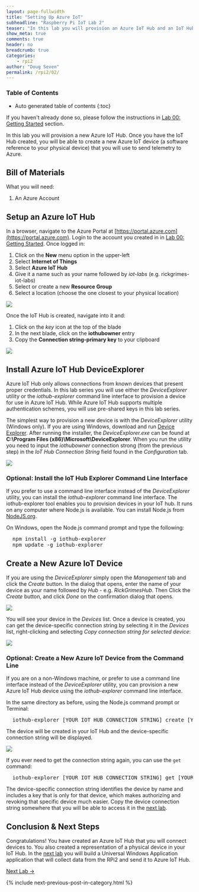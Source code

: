 ```yaml
---
layout: page-fullwidth
title: "Setting Up Azure IoT"
subheadline: "Raspberry Pi IoT Lab 2"
teaser: "In this lab you will provision an Azure IoT Hub and an IoT Hub device."
show_meta: true
comments: true
header: no
breadcrumb: true
categories:
    - rpi2
author: "Doug Seven"
permalink: /rpi2/02/
---
```

### Table of Contents
*  Auto generated table of contents
{:toc}

If you haven't already done so, please follow the instructions in [Lab 00: Getting Started](/rpi2/00/) section.

In this lab you will provision a new Azure IoT Hub. Once you have the IoT Hub created, you will be able to create a new Azure IoT device (a software reference to your physical device) that you will use to send telemetry to Azure.

## Bill of Materials
What you will need:

1. An Azure Account

## Setup an Azure IoT Hub
In a browser, navigate to the Azure Portal at [https://portal.azure.com](https://portal.azure.com). Login to the account you created in in [Lab 00: Getting Started](/rpi/00/). Once logged in:

1. Click on the __New__ menu option in the upper-left
2. Select __Internet of Things__
3. Select __Azure IoT Hub__
4. Give it a name such as your name followed by _iot-labs_ (e.g. rickgrimes-iot-labs)
5. Select or create a new __Resource Group__
6. Select a location (choose the one closest to your physical location)

<img src="/images/rpi2/rpi2_New-IoT-Hub.png"/>
  
Once the IoT Hub is created, navigate into it and:

1. Click on the _key_ icon at the top of the blade
2. In the next blade, click on the __iothubowner__ entry
3. Copy the __Connection string-primary key__ to your clipboard

<img src="/images/rpi2/rpi2_AzureIoTConnectionString.png"/>

## Install Azure IoT Hub DeviceExplorer
Azure IoT Hub only allows connections from known devices that present proper credentials. In this lab series you will use either the _DeviceExplorer_ utility or the _iothub-explorer_ command line interface to provision a device for use in Azure IoT Hub. While Azure IoT Hub supports multiple authentication schemes, you will use pre-shared keys in this lab series.

The simplest way to provision a new device is with the _DeviceExplorer_ utility (Windows only). If you are using Windows, download and run [Device Explorer][deviceexplorer]. After running the installer, the _DeviceExplorer.exe_ can be found at __C:\Program Files (x86)\Microsoft\DeviceExplorer__. When you run the utility you need to input the _iothubowner_ connection strong (from the previous step) in the _IoT Hub Connection String_ field found in the _Configuration_ tab.

<img src="/images/rpi2/rpi2_deviceexplorer01.png"/>

### Optional: Install the IoT Hub Explorer Command Line Interface
If you prefer to use a command line interface instead of the _DeviceExplorer_ utility, you can install the _iothub-explorer_ command line interface. The iothub-explorer tool enables you to provision devices in your IoT hub. It runs on any computer where Node.js is available. You can install Node.js from [NodeJS.org](https://nodejs.org).

On Windows, open the Node.js command prompt and type the following:
<pre>
  npm install -g iothub-explorer
  npm update -g iothub-explorer
</pre>

## Create a New Azure IoT Device

If you are using the _DeviceExplorer_ simply open the _Management_ tab and click the _Create_ button. In the dialog that opens, enter the name of your device as your name followed by _Hub_ - e.g. _RickGrimesHub_. Then Click the _Create_ button, and click _Done_ on the confirmation dialog that opens.

<img src="/images/rpi2/rpi2_deviceexplorer02.png"/> 

You will see your device in the _Devices_ list. Once a device is created, you can get the device-specific connection string by selecting it in the _Devices_ list, right-clicking and selecting _Copy connection string for selected device_:

<img src="/images/rpi2/rpi2_deviceexplorer03.png"/> 

### Optional: Create a New Azure IoT Device from the Command Line
If you are on a non-Windows machine, or prefer to use a command line interface instead of the _DeviceExplorer_ utility, you can provision a new Azure IoT Hub device using the _iothub-explorer_ command line interface.

In the same directory as before, using the Node.js command prompt or Terminal:

<pre>
  iothub-explorer [YOUR IOT HUB CONNECTION STRING] create [YOUR DEVICE NAME] --connection-string
</pre>

The device will be created in your IoT Hub and the device-specific connection string will be displayed. 

<img src="/images/rpi2/rpi2_iothub-explorer01.png"/> 

If you ever need to get the connection string again, you can use the <code>get</code> command:

<pre>
  iothub-explorer [YOUR IOT HUB CONNECTION STRING] get [YOUR DEVICE NAME] --connection-string
</pre>

The device-specific connection string identifies the device by name and includes a key that is only for that device, which makes authorizing and revoking that specific device much easier. Copy the device connection string somewhere that you will be able to access it in the [next lab][nextlab].

## Conclusion &amp; Next Steps
Congratulations! You have created an Azure IoT Hub that you will connect devices to. You also created a representation of a physical device in your IoT Hub. In the [next lab][nextlab] you will build a Universal Windows Application application that will collect data from the RPi2 and send it to Azure IoT Hub.

[Next Lab ->][nextlab]

{% include next-previous-post-in-category.html %}

[nextlab]: /rpi2/03/
[deviceexplorer]: https://github.com/Azure/azure-iot-sdks/blob/master/tools/DeviceExplorer/doc/how_to_use_device_explorer.md
